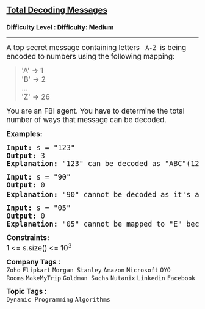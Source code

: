 <h2><a href="https://www.geeksforgeeks.org/problems/total-decoding-messages1235/1?page=1&category=Dynamic%20Programming&company=Amazon,Microsoft,Flipkart,Adobe,Google,Samsung&difficulty=Medium&status=unsolved&sortBy=submissions">Total Decoding Messages</a></h2><h3>Difficulty Level : Difficulty: Medium</h3><hr><div class="problems_problem_content__Xm_eO"><p><span style="font-size: 14pt;">A top secret message containing letters <code>&nbsp;A-Z </code>is being encoded to numbers using the following mapping:</span></p>
<div class="highlighter-rouge">
<blockquote>
<p><span style="font-size: 14pt;">'A' -&gt; 1 <br></span><span style="font-size: 14pt;">'B' -&gt; 2 <br>... <br>'Z' -&gt; 26 </span></p>
</blockquote>
</div>
<p><span style="font-size: 14pt;">You are an FBI agent. You have to determine the total number of ways that message can be decoded.</span></p>
<p><span style="font-size: 14pt;"><strong>Examples:</strong></span></p>
<pre><span style="font-size: 14pt;"><strong>Input: </strong>s = "123"
<strong>Output: </strong>3
<strong>Explanation: </strong>"123" can be decoded as "ABC"(123), "LC"(12 3) and "AW"(1 23).
</span></pre>
<pre><span style="font-size: 14pt;"><strong>Input: </strong>s = "90"
<strong>Output: </strong>0
<strong>Explanation: </strong>"90" cannot be decoded as it's an invalid string and we cannot decode '0'.<sup><br></sup></span></pre>
<pre><span style="font-size: 14pt;"><strong>Input: </strong>s = "05"
<strong>Output: </strong>0
<strong>Explanation: </strong>"05" cannot be mapped to "E" because of the leading zero ("5" is different from "05"), the string is not a valid encoding, so return 0.</span></pre>
<p><span style="font-size: 14pt;"><strong>Constraints:</strong><br>1 &lt;= s.size() &lt;= 10<sup>3</sup></span></p></div><p><span style=font-size:18px><strong>Company Tags : </strong><br><code>Zoho</code>&nbsp;<code>Flipkart</code>&nbsp;<code>Morgan Stanley</code>&nbsp;<code>Amazon</code>&nbsp;<code>Microsoft</code>&nbsp;<code>OYO Rooms</code>&nbsp;<code>MakeMyTrip</code>&nbsp;<code>Goldman Sachs</code>&nbsp;<code>Nutanix</code>&nbsp;<code>Linkedin</code>&nbsp;<code>Facebook</code>&nbsp;<br><p><span style=font-size:18px><strong>Topic Tags : </strong><br><code>Dynamic Programming</code>&nbsp;<code>Algorithms</code>&nbsp;